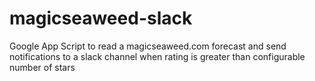 # magicseaweed-slack
Google App Script to read a magicseaweed.com forecast and send notifications to a slack channel when rating is greater than configurable number of stars
